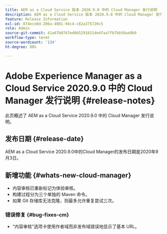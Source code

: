 ```yaml
---
title: AEM as a Cloud Service 版本 2020.9.0 中的 Cloud Manager 发行说明
description: AEM as a Cloud Service 版本 2020.9.0 中的 Cloud Manager 发行说明
feature: Release Information
exl-id: 874ece8d-206a-4081-94c4-c82a375720c5
role: Admin
source-git-commit: 41a67b0747ed665291631de4faa7fb7bb50aa9b9
workflow-type: tm+mt
source-wordcount: '134'
ht-degree: 88%

---
```


# Adobe Experience Manager as a Cloud Service 2020.9.0 中的 Cloud Manager 发行说明 {#release-notes}

此页概述了 AEM as a Cloud Service 2020.9.0 中的 Cloud Manager 发行说明。

## 发布日期 {#release-date}

AEM as a Cloud Service 2020.9.0中的Cloud Manager的发布日期是2020年9月3日。

## 新增功能 {#whats-new-cloud-manager}

* 内容审核已重新标记为体验审核。
* 构建过程分为三个单独的 Maven 命令。
* 如果 Git 存储库无法克隆，则最多允许重复尝试三次。

### 错误修复 {#bug-fixes-cm}

* “内容审核”选项卡使用作者域而非发布域错误地显示了基本 URL。

